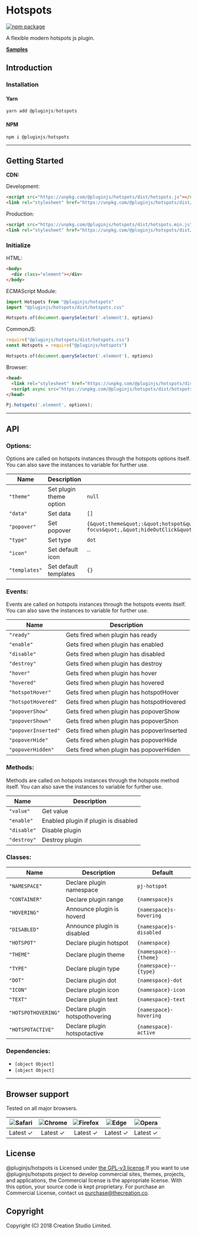 # Hotspots
[![npm package](https://img.shields.io/npm/v/@pluginjs/hotspots.svg)](https://www.npmjs.com/package/@pluginjs/hotspots)

A flexible modern hotspots js plugin.

**[Samples](https://codesandbox.io/s/github/pluginjs/plugin.js/tree/master/modules/hotspots/samples)**

## Introduction
### Installation

#### Yarn
```javascript
yarn add @pluginjs/hotspots
```
#### NPM
```javascript
npm i @pluginjs/hotspots
```
---

## Getting Started

**CDN:**

Development:
```html
<script src="https://unpkg.com/@pluginjs/hotspots/dist/hotspots.js"></script>
<link rel="stylesheet" href="https://unpkg.com/@pluginjs/hotspots/dist/hotspots.css">
```
Production:
```html
<script src="https://unpkg.com/@pluginjs/hotspots/dist/hotspots.min.js"></script>
<link rel="stylesheet" href="https://unpkg.com/@pluginjs/hotspots/dist/hotspots.min.css">
```

### Initialize
HTML:
```html
<body>
  <div class="element"></div>
</body>
```
ECMAScript Module:
```javascript
import Hotspots from "@pluginjs/hotspots"
import "@pluginjs/hotspots/dist/hotspots.css"

Hotspots.of(document.querySelector('.element'), options)
```
CommonJS:
```javascript
require("@pluginjs/hotspots/dist/hotspots.css")
const Hotspots = require("@pluginjs/hotspots")

Hotspots.of(document.querySelector('.element'), options)
```
Browser:
```html
<head>
  <link rel="stylesheet" href="https://unpkg.com/@pluginjs/hotspots/dist/hotspots.css">
  <script async src="https://unpkg.com/@pluginjs/hotspots/dist/hotspots.js"></script>
</head>
```
```javascript
Pj.hotspots('.element', options);
```
---
## API

### Options:
Options are called on hotspots instances through the hotspots options itself.
You can also save the instances to variable for further use.

Name | Description | Default
-----|--------------|-----
`"theme"` | Set plugin theme option | `null`
`"data"` | Set data | `[]`
`"popover"` | Set popover | `{&quot;theme&quot;:&quot;hotspot&quot;,&quot;placement&quot;:&quot;top&quot;,&quot;trigger&quot;:&quot;hover focus&quot;,&quot;hideOutClick&quot;:true,&quot;delay&quot;:0,&quot;close&quot;:false,&quot;html&quot;:true}`
`"type"` | Set type | `dot`
`"icon"` | Set default icon | ``
`"templates"` | Set default templates | `{}`

### Events:
Events are called on hotspots instances through the hotspots events itself.
You can also save the instances to variable for further use.

Name | Description
-----|-----
`"ready"` | Gets fired when plugin has ready
`"enable"` | Gets fired when plugin has enabled
`"disable"` | Gets fired when plugin has disabled
`"destroy"` | Gets fired when plugin has destroy
`"hover"` | Gets fired when plugin has hover
`"hovered"` | Gets fired when plugin has hovered
`"hotspotHover"` | Gets fired when plugin has hotspotHover
`"hotspotHovered"` | Gets fired when plugin has hotspotHovered
`"popoverShow"` | Gets fired when plugin has popoverShow
`"popoverShown"` | Gets fired when plugin has popoverShon
`"popoverInserted"` | Gets fired when plugin has popoverInserted
`"popoverHide"` | Gets fired when plugin has popoverHide
`"popoverHidden"` | Gets fired when plugin has popoverHiden


### Methods:
Methods are called on hotspots instances through the hotspots method itself.
You can also save the instances to variable for further use.

Name | Description
-----|-----
`"value"` | Get value
`"enable"` | Enabled plugin if plugin is disabled
`"disable"` | Disable plugin
`"destroy"` | Destroy plugin


### Classes:
Name | Description | Default
-----|------|------
`"NAMESPACE"` | Declare plugin namespace | `pj-hotspot`
`"CONTAINER"` | Declare plugin range | `{namespace}s`
`"HOVERING"` | Announce plugin is hoverd | `{namespace}s-hovering`
`"DISABLED"` | Announce plugin is disabled | `{namespace}s-disabled`
`"HOTSPOT"` | Declare plugin hotspot | `{namespace}`
`"THEME"` | Declare plugin theme | `{namespace}--{theme}`
`"TYPE"` | Declare plugin type | `{namespace}--{type}`
`"DOT"` | Declare plugin dot | `{namespace}-dot`
`"ICON"` | Declare plugin icon | `{namespace}-icon`
`"TEXT"` | Declare plugin text | `{namespace}-text`
`"HOTSPOTHOVERING"` | Declare plugin hotspothovering | `{namespace}-hovering`
`"HOTSPOTACTIVE"` | Declare plugin hotspotactive | `{namespace}-active`



### Dependencies:
- `[object Object]`
- `[object Object]`

---

## Browser support

Tested on all major browsers.

| <img src="https://raw.githubusercontent.com/alrra/browser-logos/master/src/safari/safari_32x32.png" alt="Safari"> | <img src="https://raw.githubusercontent.com/alrra/browser-logos/master/src/chrome/chrome_32x32.png" alt="Chrome"> | <img src="https://raw.githubusercontent.com/alrra/browser-logos/master/src/firefox/firefox_32x32.png" alt="Firefox"> | <img src="https://raw.githubusercontent.com/alrra/browser-logos/master/src/edge/edge_32x32.png" alt="Edge"> | <img src="https://raw.githubusercontent.com/alrra/browser-logos/master/src/opera/opera_32x32.png" alt="Opera"> |
|:--:|:--:|:--:|:--:|:--:|
| Latest ✓ | Latest ✓ | Latest ✓ | Latest ✓ | Latest ✓ |

## License
@pluginjs/hotspots is Licensed under [the GPL-v3 license](LICENSE).If you want to use @pluginjs/hotspots project to develop commercial sites, themes, projects, and applications, the Commercial license is the appropriate license. With this option, your source code is kept proprietary. For purchase an Commercial License, contact us purchase@thecreation.co.

## Copyright
Copyright (C) 2018 Creation Studio Limited.